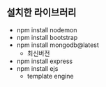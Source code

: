 ## 설치한 라이브러리

- npm install nodemon
- npm install bootstrap
- npm install mongodb@latest
  - 최신버전
- npm install express
- npm install ejs
  - template engine